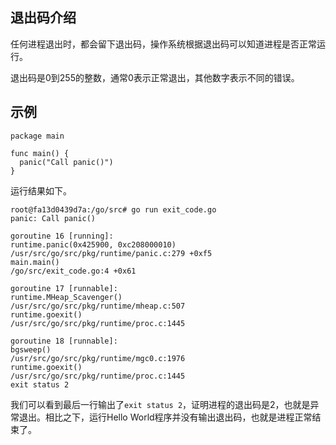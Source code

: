
## 退出码介绍

任何进程退出时，都会留下退出码，操作系统根据退出码可以知道进程是否正常运行。

退出码是0到255的整数，通常0表示正常退出，其他数字表示不同的错误。

## 示例

```
package main

func main() {
  panic("Call panic()")
}
```

运行结果如下。

```
root@fa13d0439d7a:/go/src# go run exit_code.go
panic: Call panic()

goroutine 16 [running]:
runtime.panic(0x425900, 0xc208000010)
/usr/src/go/src/pkg/runtime/panic.c:279 +0xf5
main.main()
/go/src/exit_code.go:4 +0x61

goroutine 17 [runnable]:
runtime.MHeap_Scavenger()
/usr/src/go/src/pkg/runtime/mheap.c:507
runtime.goexit()
/usr/src/go/src/pkg/runtime/proc.c:1445

goroutine 18 [runnable]:
bgsweep()
/usr/src/go/src/pkg/runtime/mgc0.c:1976
runtime.goexit()
/usr/src/go/src/pkg/runtime/proc.c:1445
exit status 2
```

我们可以看到最后一行输出了`exit status 2`，证明进程的退出码是2，也就是异常退出。相比之下，运行Hello World程序并没有输出退出码，也就是进程正常结束了。
